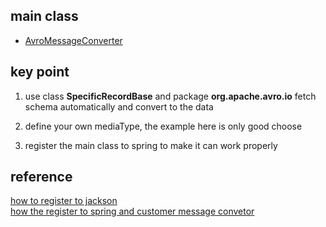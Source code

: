## main class
- [AvroMessageConverter](../../../services/avro-entry/src/main/java/me/study/springcloud/io/AvroMessageConverter.java)

## key point
1. use  class **SpecificRecordBase** and  package **org.apache.avro.io** fetch schema automatically and convert to the
data

2. define your own mediaType, the example here is only good choose

3. register the main class to spring to make it can work properly

## reference
[how to register to jackson](https://stackoverflow.com/questions/45898453/apache-avro-with-rest)  
[how the register to spring and customer message convetor](https://callistaenterprise.se/blogg/teknik/2018/09/25/avro-serialization-with-spring-mvc/)